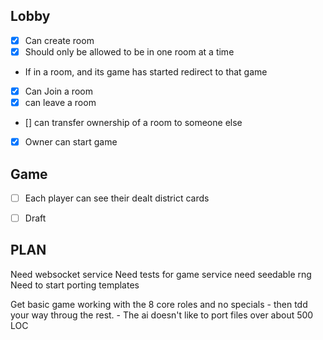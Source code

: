 
## Lobby
- [x] Can create room
- [x] Should only be allowed to be in one room at a time
- If in a room, and its game has started redirect to that game
- [x] Can Join a room
- [x] can leave a room
- [] can transfer ownership of a room to someone else
- [x] Owner can start game

## Game
- [ ] Each player can see their dealt district cards
- [ ] Draft


## PLAN
Need websocket service
Need tests for game service
need seedable rng
Need to start porting templates

Get basic game working with the 8 core roles and no specials
    - then tdd your way throug the rest.
    - The ai doesn't like to port files over about 500 LOC